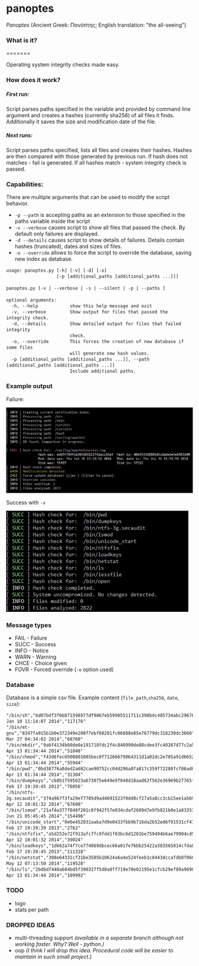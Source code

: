 panoptes
========

*Panoptes* (Ancient Greek: Πανόπτης; English translation: "the all-seeing")


### What is it?
=======

Operating system integrity checks made easy.

### How does it work?

##### First run:
Script parses paths specified in the variable and provided by command line argument and creates a hashes (currently sha256) of all files it finds. Additionally it saves the size and modification date of the file.


##### Next runs:
Script parses paths specified, lists all files and creates their hashes. Hashes are then compared with those generated by previous run. If hash does not matches - fail is generated. If all hashes match - system integrity check is passed.

### Capabilities:
There are multiple arguments that can be used to modify the script behavior.
 - `-p --path` is accepting paths as an extension to those specified in the paths variable inside the script
 - `-v --verbose` causes script to show all files that passed the check. By default only failures are displayed.
 - `-d --details` causes script to show details of failures. Details contain hashes (truncated), dates and sizes of files.
 - `-o --override` allows to force the script to override the database, saving new index as database.

```
usage: panoptes.py [-h] [-v] [-d] [-o]
                   [-p [additional_paths [additional_paths ...]]]

panoptes.py [-v | --verbose | -s | --silent | -p | --paths ]

optional arguments:
  -h, --help            show this help message and exit
  -v, --verbose         Show output for files that passed the integrity check.
  -d, --details         Show detailed output for files that failed integrity
                        check.
  -o, --override        This forces the creation of new database if some files
                        will generate new hash values.
  -p [additional_paths [additional_paths ...]], --path [additional_paths [additional_paths ...]]
                        Include additional paths.
```

### Example output

Failure:

![Panoptes failure. File modification detected](https://raw.githubusercontent.com/mnmnc/img/master/panoptes.jpg)

Success with `-v`

![Panoptes success with verbosity.](https://raw.githubusercontent.com/mnmnc/img/master/panoptes2.jpg)

### Message types

 - FAIL - Failure
 - SUCC - Success
 - INFO - Notice
 - WARN - Warning
 - CHCE - Choice given
 - FOVR - Forced override (`-o` option used)

### Database
Database is a simple csv file. Example content (`file_path`,`sha256`, `date`, `size`):
```
"/bin/sh","bd07bdf3f6b871598977df9867eb59905511711c398bdc485734abc296762185","Fri Jan 10 11:14:07 2014","117176"
"/bin/mt-gnu","8347fa915b1b0e372349e208f7ebf88201fc06888e85e76779dc318230dc3660","Thu Mar 27 04:34:02 2014","68760"
"/bin/mkdir","9abf4134b60de6e191718fdc2f4c840990de88cdee3fc40267d77c2a56f2c2a7","Sun Apr 13 01:34:44 2014","51848"
"/bin/chmod","f43d6fec0500801085bec8f71266679064311d1a02dc2e785a91d66528a9798f","Sun Apr 13 01:34:44 2014","55944"
"/bin/pwd","0bd38776a8ded2a682cae90752cc04d296a8fa817c359f72280fcf86ad8f1dc1","Sun Apr 13 01:34:44 2014","31304"
"/bin/dumpkeys","c68b1f595023a673075e649e9f048d18aad62f562e36969b27765f56022d2834","Sun Feb 17 19:39:45 2013","78056"
"/bin/ntfs-3g.secaudit","374a967f3fa29ef7705d9ad4691523f0dd8cf27a5a8cc3cb15ee1a5695bba4ae","Sat Apr 12 10:01:32 2014","67608"
"/bin/lsmod","21af4a377f848f201c8f942f57e034cdaf2689d7e9fb821b8e1a833532da0a03","Sat Jun 21 05:45:45 2014","154496"
"/bin/unicode_start","0e6e452031aaba7d9e0433fbb9b716da2b52ed6f91531cf4709c36f91faaceef","Sun Feb 17 19:39:39 2013","2762"
"/bin/ntfsfix","a5d252e72f913afc7fc9fdd1f03bc6d1201be759494b6ae79904cd50566a99e5","Sat Apr 12 10:01:32 2014","39024"
"/bin/loadkeys","1d662a74f7ce774869dbcec66a01fe76bb25422a383565814cfda8f7f83b3878","Sun Feb 17 19:39:45 2013","111328"
"/bin/netstat","308e64331cf31be3585b10624a6a4e524feeb1c8443dccafdb0f060e8b9e8236","Mon May 12 07:13:50 2014","119528"
"/bin/ls","2bd6d7448a604bd5f390327f5d8a8ff719e70e02195e1cfcb29ef89a96983666","Sun Apr 13 01:34:44 2014","109992"
```

### TODO
  - logo
  - stats per path
  
### DROPPED IDEAS
 - multi-threading support *(available in a separate branch although not working faster. Why? Well - python.)*
 - oop *(I think I will drop this idea. Procedural code will be easier to maintain in such small project.)*
